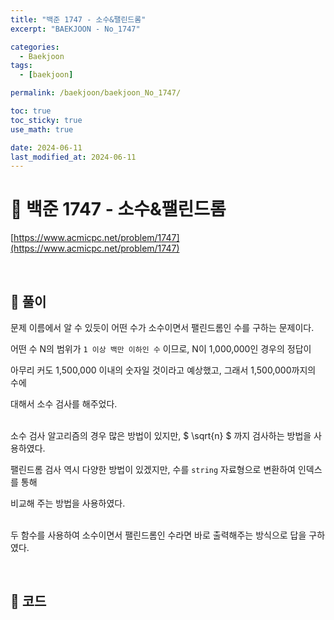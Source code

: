 ```yaml
---
title: "백준 1747 - 소수&팰린드롬"
excerpt: "BAEKJOON - No_1747"

categories:
  - Baekjoon
tags:
  - [baekjoon]

permalink: /baekjoon/baekjoon_No_1747/

toc: true
toc_sticky: true
use_math: true

date: 2024-06-11
last_modified_at: 2024-06-11
---
```


# 🔐 백준 1747 - 소수&팰린드롬

[https://www.acmicpc.net/problem/1747](https://www.acmicpc.net/problem/1747)

<br>

## 🔑 풀이

문제 이름에서 알 수 있듯이 어떤 수가 소수이면서 팰린드롬인 수를 구하는 문제이다. <br>

어떤 수 N의 범위가 `1 이상 백만 이하인 수` 이므로, N이 1,000,000인 경우의 정답이 <br>

아무리 커도 1,500,000 이내의 숫자일 것이라고 예상했고, 그래서 1,500,000까지의 수에 <br>

대해서 소수 검사를 해주었다. <br><br>

소수 검사 알고리즘의 경우 많은 방법이 있지만, $ \sqrt{n} $ 까지 검사하는 방법을 사용하였다. <br>

팰린드롬 검사 역시 다양한 방법이 있겠지만, 수를 `string` 자료형으로 변환하여 인덱스를 통해 <br>

비교해 주는 방법을 사용하였다. <br><br>

두 함수를 사용하여 소수이면서 팰린드롬인 수라면 바로 출력해주는 방식으로 답을 구하였다.

<br>

## 🧩 코드

<script src="https://gist.github.com/jinwoojwa/f6b16f4fec6361eee0cb6a632257aacb.js"></script>

